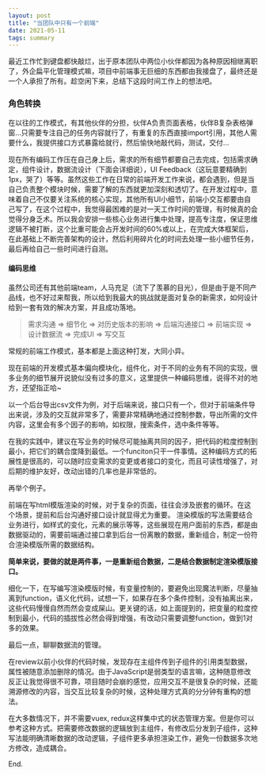 ```yaml
---
layout: post
title: "当团队中只有一个前端"
date: 2021-05-11
tags: summary
---
```



最近工作忙到键盘都快敲烂，出于原本团队中两位小伙伴都因为各种原因相继离职了，外企扁平化管理模式嘛，项目中前端事无巨细的东西都由我接盘了，最终还是一个人承担了所有。趁空闲下来，总结下这段时间工作上的想法吧。

### 角色转换

在以往的工作模式，有其他伙伴的分担，伙伴A负责页面表格，伙伴B复杂表格弹窗...只需要专注自己的任务内容就行了，有重复的东西直接import引用，其他人需要什么，我提供接口方式暴露给就行，然后愉快地敲代码，测试，交付...

现在所有编码工作压在自己身上后，需求的所有细节都要自己去完成，包括需求确定，组件设计，数据流设计（下面会详细说），UI Feedback（这玩意要精确到1px，哭了）等等。虽然这些工作在日常的前端开发工作来说，都会遇到，但是当自己负责整个模块时候，需要了解的东西就更加深刻和透切了。在开发过程中，意味着自己不仅要关注系统的核心实现，其他所有UI小细节，前端小交互都要由自己写了，在这个过程中，我觉得最困难的是对一天工作时间的管理，有时候真的会觉得分身乏术。所以我会安排一些核心业务进行集中处理，提高专注度，保证思维逻辑不被打断，这个比重可能会占开发时间的60%或以上，在完成大体框架后，在此基础上不断完善架构的设计，然后利用碎片化的时间去处理一些小细节任务，最后再给自己一些时间进行自测。

#### 编码思维

虽然公司还有其他前端team，人马充足（流下了羡慕的目光），但是由于是不同产品线，也不好过来帮我，所以给到我最大的挑战就是面对复杂的新需求，如何设计给到一套有效的解决方案，并且成功落地。

> 需求沟通 => 细节化 => 对历史版本的影响 => 后端沟通接口 => 前端实现 => 设计数据流 => 完成UI => 写交互

常规的前端工作模式，基本都是上面这种打发，大同小异。

现在前端的开发模式基本偏向模块化，组件化，对于不同的业务有不同的实现，很多业务的细节展开说貌似没有过多的意义，这里提供一种编码思维，说得不对的地方，还望指正哈~

以一个后台导出csv文件为例，对于后端来说，接口只有一个，但对于前端条件导出来说，涉及的交互就非常多了，需要非常精确地通过控制参数，导出所需的文件内容，这里会有多个因子的影响，如权限，搜索条件，选中条件等等。

在我的实践中，建议在写业务的时候尽可能抽离共同的因子，把代码的粒度控制到最小，把它们的耦合度降到最低。一个funciton只干一件事情。这种编码方式的拓展性是很高的，可以随时应变需求的变更或者接口的变化，而且可读性增强了，对后期的维护友好，改动出错的几率也是非常低的。

再举个例子。

前端在写html模版渲染的时候，对于复杂的页面，往往会涉及嵌套的循环。在这个场景，提前和后台沟通好接口设计就显得尤为重要。 渲染模版的写法需要结合业务进行，如样式的变化，元素的展示等等，这些展现在用户面前的东西，都是由数据驱动的，需要前端通过接口拿到后台一份离散的数据，重新组合，制定一份符合渲染模版所需的数据结构。

**简单来说，要做的就是两件事，一是重新组合数据，二是结合数据制定渲染模版接口。**

细化一下，在写编写渲染模版时候，有变量控制的，要避免出现魔法判断，尽量抽离到function，语义化代码，试想一下，如果存在多个条件控制，没有抽离出来，这些代码慢慢自然而然会变成屎山。更关键的话，如上面提到的，把变量的粒度控制到最小，代码的插拔性必然会得到增强，有改动只需要调整function，做到1对多的效果。

最后一点，聊聊数据流的管理。

在review以前小伙伴的代码时候，发现存在主组件传到子组件的引用类型数据，属性被随意添加删除的情况。由于JavaScript是弱类型的语言嘛，这种随意修改反正让我觉得很不可靠，项目随时会崩的感觉，应用交互不是很复杂的时候，还能溯源修改的内容，当交互比较复杂的时候，这种处理方式真的分分钟有重构的想法。

在大多数情况下，并不需要vuex, redux这样集中式的状态管理方案。但是你可以参考这种方式。把需要修改数据的逻辑放到主组件，有修改后分发到子组件，这种写法能明确清晰数据的改动逻辑，子组件更多承担渲染工作，避免一份数据多次地方修改，造成耦合。

End.